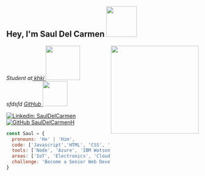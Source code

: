 <h2> Hey, I'm Saul Del Carmen <img src="https://media.giphy.com/media/XO8RMtRaK73isIt0i2/giphy.gif" width="80"></h2>
<img align='right' src="https://media.giphy.com/media/3o7abB06u9bNzA8lu8/giphy.gif" width="230">

<p><em>Student at<a href="kjh"> khkj </a><img src="https://media.giphy.com/media/fhAwk4DnqNgw8/giphy.gif" width="90"></br>sfdsfd <a href="asasd">GitHub </a><img src="https://media.giphy.com/media/tIeCLkB8geYtW/giphy.gif" width="65"> 
</em></p>

[![Linkedin: SaulDelCarmen](https://img.shields.io/badge/-SaulDelCarmen-blue?style=flat-square&logo=Linkedin&logoColor=white&link=https://www.linkedin.com/in/delcarmenerick/)](https://www.linkedin.com/in/delcarmenerick/)
[![GitHub SaulDelCarmenH](https://img.shields.io/github/followers/SaulDelCarmenH?label=follow&style=social)](https://github.com/SaulDelCarmenH)

```javascript
const Saul = {
  pronouns: 'He' | 'Him',
  code: ['Javascript','HTML', 'CSS', 'Python', 'Java', 'C++'], 
  tools: ['Node', 'Azure', 'IBM Watson'],
  areas: ['IoT', 'Electronics', 'Cloud', 'Data'],
  challenge: 'Become a Senior Web Developer'
}
```
